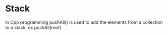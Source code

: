 # Stack


In Cpp programming 
  pushAll() is used to add the elements from a collection to a stack. ex pushAll(root)
